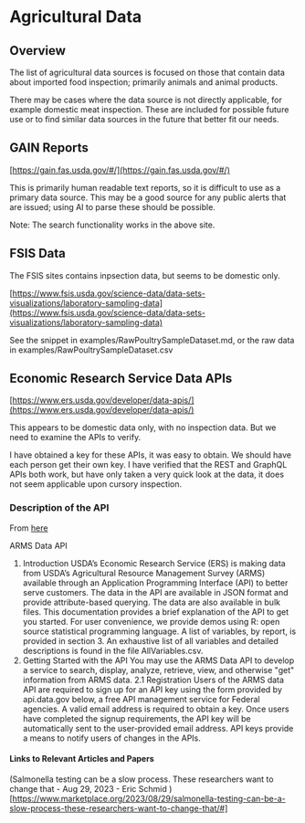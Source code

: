 # Agricultural Data

## Overview


The list of agricultural data sources is focused on those that contain data about imported food inspection; primarily animals and animal products.  

There may be cases where the data source is not directly applicable, for example domestic meat inspection.  These are included for possible future use or to find similar data sources in the future that better fit our needs.

## GAIN Reports

[https://gain.fas.usda.gov/#/](https://gain.fas.usda.gov/#/)


This is primarily human readable text reports, so it is  difficult to use as a primary data source.  This may be a good source for any public alerts that are issued; using AI to parse these should be possible.

Note: The search functionality works in the above site.

## FSIS Data
The FSIS sites contains inpsection data, but seems to be domestic only.

[https://www.fsis.usda.gov/science-data/data-sets-visualizations/laboratory-sampling-data](https://www.fsis.usda.gov/science-data/data-sets-visualizations/laboratory-sampling-data)

See the snippet in examples/RawPoultrySampleDataset.md, or the raw data in examples/RawPoultrySampleDataset.csv






## Economic Research Service Data APIs

[https://www.ers.usda.gov/developer/data-apis/](https://www.ers.usda.gov/developer/data-apis/)

This appears to be domestic data only, with no inspection data.  But we need to examine the APIs to verify.

I have obtained a key for these APIs, it was easy to obtain.  We should have each person get their own key.  I have verified that the REST and GraphQL APIs both work, but have only taken a very quick look at the data, it does not seem applicable upon cursory inspection.

### Description of the API

From [here](https://www.ers.usda.gov/developer/data-apis/arms-data-api/)

ARMS Data API
1. Introduction
USDA’s Economic Research Service (ERS) is making data from USDA’s Agricultural Resource Management Survey (ARMS) available through an Application Programming Interface (API) to better serve customers. The data in the API are available in JSON format and provide attribute-based querying. The data are also available in bulk files.
This documentation provides a brief explanation of the API to get you started. For user convenience, we provide demos using R: open source statistical programming language.
A list of variables, by report, is provided in section 3. An exhaustive list of all variables and detailed descriptions is found in the file AllVariables.csv.
2. Getting Started with the API
You may use the ARMS Data API to develop a service to search, display, analyze, retrieve, view, and otherwise "get" information from ARMS data.
2.1 Registration
Users of the ARMS data API are required to sign up for an API key using the form provided by api.data.gov below, a free API management service for Federal agencies. A valid email address is required to obtain a key. Once users have completed the signup requirements, the API key will be automatically sent to the user-provided email address. API keys provide a means to notify users of changes in the APIs.


#### Links to Relevant Articles and Papers

(Salmonella testing can be a slow process. These researchers want to change that - Aug 29, 2023 - Eric Schmid )[https://www.marketplace.org/2023/08/29/salmonella-testing-can-be-a-slow-process-these-researchers-want-to-change-that/#]




